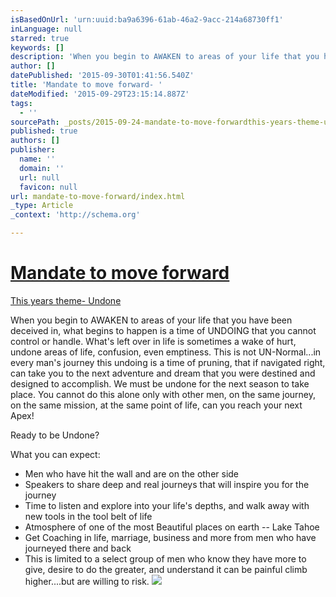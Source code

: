 ```yaml
---
isBasedOnUrl: 'urn:uuid:ba9a6396-61ab-46a2-9acc-214a68730ff1'
inLanguage: null
starred: true
keywords: []
description: 'When you begin to AWAKEN to areas of your life that you have been deceived in, what begins to happen is a time of UNDOING that you cannot control or handle. However, if navigated right, can take you to the next adventure and dream that you were destined and designed to accomplish. Th special opportunity for creative entrepreneurs to open up more possibilities. To REGISTER  http://j.mp/tahoe2016'
author: []
datePublished: '2015-09-30T01:41:56.540Z'
title: 'Mandate to move forward- '
dateModified: '2015-09-29T23:15:14.887Z'
tags:
  - ''
sourcePath: _posts/2015-09-24-mandate-to-move-forwardthis-years-theme-undonewhen-you-begi.md
published: true
authors: []
publisher:
  name: ''
  domain: ''
  url: null
  favicon: null
url: mandate-to-move-forward/index.html
_type: Article
_context: 'http://schema.org'

---
```

# [Mandate to move forward][0]

[This years theme- Undone ][0]

When you begin to AWAKEN to areas of your life that you have been deceived in, what begins to happen is a time of UNDOING that you cannot control or handle. What's left over in life is sometimes a wake of hurt, undone areas of life, confusion, even emptiness. This is not UN-Normal...in every man's journey this undoing is a time of pruning, that if navigated right, can take you to the next adventure and dream that you were destined and designed to accomplish. We must be undone for the next season to take place. You cannot do this alone only with other men, on the same journey, on the same mission, at the same point of life, can you reach your next Apex! 

Ready to be Undone?

What you can expect:

* Men who have hit the wall and are on the other side
* Speakers to share deep and real journeys that will inspire you for the journey
* Time to listen and explore into your life's depths, and walk away with new tools in the tool belt of life
* Atmosphere of one of the most Beautiful places on earth -- Lake Tahoe
* Get Coaching in life, marriage, business and more from men who have journeyed there and back
* This is limited to a select group of men who know they have more to give, desire to do the greater, and understand it can be painful climb higher....but are willing to risk. ![](https://the-grid-user-content.s3-us-west-2.amazonaws.com/db9ed83e-9bdf-4aa5-9ee4-a82a4847e6e9.jpg)

[0]: http://www.beautifuloutcome.com/new-products/apex-creative-workshop